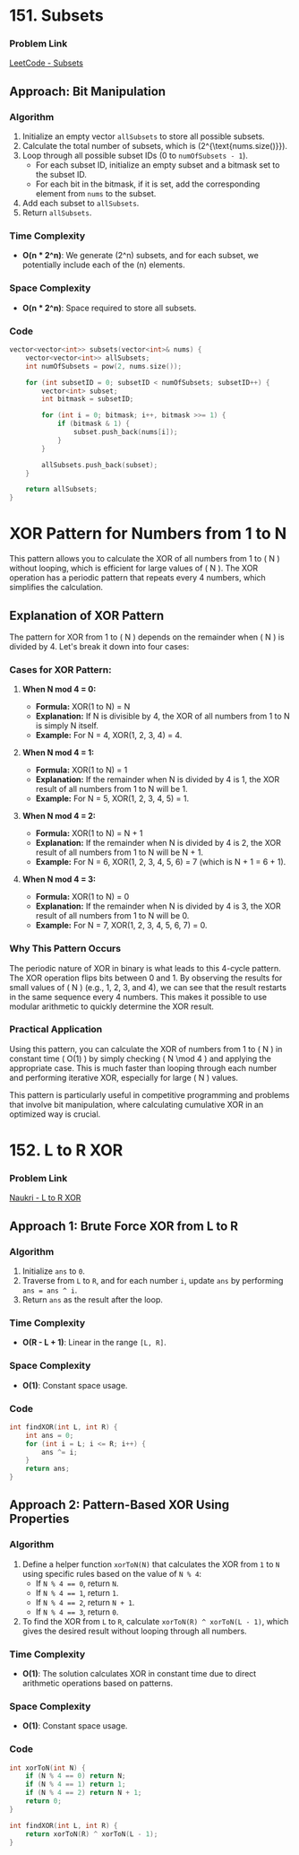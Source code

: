 # 151. Subsets

### Problem Link

[LeetCode - Subsets](https://leetcode.com/problems/subsets/description/)

## Approach: Bit Manipulation

### Algorithm

1. Initialize an empty vector `allSubsets` to store all possible subsets.
2. Calculate the total number of subsets, which is \(2^{\text{nums.size()}}\).
3. Loop through all possible subset IDs (0 to `numOfSubsets - 1`).
   - For each subset ID, initialize an empty subset and a bitmask set to the subset ID.
   - For each bit in the bitmask, if it is set, add the corresponding element from `nums` to the subset.
4. Add each subset to `allSubsets`.
5. Return `allSubsets`.

### Time Complexity

- **O(n \* 2^n)**: We generate \(2^n\) subsets, and for each subset, we potentially include each of the \(n\) elements.

### Space Complexity

- **O(n \* 2^n)**: Space required to store all subsets.

### Code

```cpp
vector<vector<int>> subsets(vector<int>& nums) {
    vector<vector<int>> allSubsets;
    int numOfSubsets = pow(2, nums.size());

    for (int subsetID = 0; subsetID < numOfSubsets; subsetID++) {
        vector<int> subset;
        int bitmask = subsetID;

        for (int i = 0; bitmask; i++, bitmask >>= 1) {
            if (bitmask & 1) {
                subset.push_back(nums[i]);
            }
        }

        allSubsets.push_back(subset);
    }

    return allSubsets;
}
```

# XOR Pattern for Numbers from 1 to N

This pattern allows you to calculate the XOR of all numbers from 1 to \( N \) without looping, which is efficient for large values of \( N \). The XOR operation has a periodic pattern that repeats every 4 numbers, which simplifies the calculation.

## Explanation of XOR Pattern

The pattern for XOR from 1 to \( N \) depends on the remainder when \( N \) is divided by 4. Let's break it down into four cases:

### Cases for XOR Pattern:

1. **When N mod 4 = 0:**

   - **Formula:** XOR(1 to N) = N
   - **Explanation:** If N is divisible by 4, the XOR of all numbers from 1 to N is simply N itself.
   - **Example:** For N = 4, XOR(1, 2, 3, 4) = 4.

2. **When N mod 4 = 1:**

   - **Formula:** XOR(1 to N) = 1
   - **Explanation:** If the remainder when N is divided by 4 is 1, the XOR result of all numbers from 1 to N will be 1.
   - **Example:** For N = 5, XOR(1, 2, 3, 4, 5) = 1.

3. **When N mod 4 = 2:**

   - **Formula:** XOR(1 to N) = N + 1
   - **Explanation:** If the remainder when N is divided by 4 is 2, the XOR result of all numbers from 1 to N will be N + 1.
   - **Example:** For N = 6, XOR(1, 2, 3, 4, 5, 6) = 7 (which is N + 1 = 6 + 1).

4. **When N mod 4 = 3:**

   - **Formula:** XOR(1 to N) = 0
   - **Explanation:** If the remainder when N is divided by 4 is 3, the XOR result of all numbers from 1 to N will be 0.
   - **Example:** For N = 7, XOR(1, 2, 3, 4, 5, 6, 7) = 0.

### Why This Pattern Occurs

The periodic nature of XOR in binary is what leads to this 4-cycle pattern. The XOR operation flips bits between 0 and 1. By observing the results for small values of \( N \) (e.g., 1, 2, 3, and 4), we can see that the result restarts in the same sequence every 4 numbers. This makes it possible to use modular arithmetic to quickly determine the XOR result.

### Practical Application

Using this pattern, you can calculate the XOR of numbers from 1 to \( N \) in constant time \( O(1) \) by simply checking \( N \mod 4 \) and applying the appropriate case. This is much faster than looping through each number and performing iterative XOR, especially for large \( N \) values.

This pattern is particularly useful in competitive programming and problems that involve bit manipulation, where calculating cumulative XOR in an optimized way is crucial.

# 152. L to R XOR

### Problem Link

[Naukri - L to R XOR](https://www.naukri.com/code360/problems/l-to-r-xor_8160412?)

## Approach 1: Brute Force XOR from L to R

### Algorithm

1. Initialize `ans` to `0`.
2. Traverse from `L` to `R`, and for each number `i`, update `ans` by performing `ans = ans ^ i`.
3. Return `ans` as the result after the loop.

### Time Complexity

- **O(R - L + 1)**: Linear in the range `[L, R]`.

### Space Complexity

- **O(1)**: Constant space usage.

### Code

```cpp
int findXOR(int L, int R) {
    int ans = 0;
    for (int i = L; i <= R; i++) {
        ans ^= i;
    }
    return ans;
}
```

## Approach 2: Pattern-Based XOR Using Properties

### Algorithm

1. Define a helper function `xorToN(N)` that calculates the XOR from `1` to `N` using specific rules based on the value of `N % 4`:
   - If `N % 4 == 0`, return `N`.
   - If `N % 4 == 1`, return `1`.
   - If `N % 4 == 2`, return `N + 1`.
   - If `N % 4 == 3`, return `0`.
2. To find the XOR from `L` to `R`, calculate `xorToN(R) ^ xorToN(L - 1)`, which gives the desired result without looping through all numbers.

### Time Complexity

- **O(1)**: The solution calculates XOR in constant time due to direct arithmetic operations based on patterns.

### Space Complexity

- **O(1)**: Constant space usage.

### Code

```cpp
int xorToN(int N) {
    if (N % 4 == 0) return N;
    if (N % 4 == 1) return 1;
    if (N % 4 == 2) return N + 1;
    return 0;
}

int findXOR(int L, int R) {
    return xorToN(R) ^ xorToN(L - 1);
}
```

